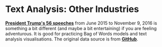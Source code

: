 # Text Analysis: Other Industries

[**President Trump's 56 speeches**](https://github.com/MaurissaCM/Decoded-DA-Datastore/raw/master/data/trump_full_speech.txt.zip) from June 2015 to November 9, 2016 is something a bit different \(and maybe a bit entertaining\) if you are feeling adventurous. It is good for practicing Bag of Words models and text analysis visualisations. The original data source is from [**GitHub**](https://github.com/PedramNavid/trump_speeches).

